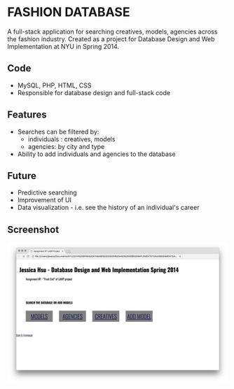 # FASHION DATABASE

A full-stack application for searching creatives, models, agencies across the fashion industry. Created as a project for Database Design and Web Implementation at NYU in Spring 2014.

## Code

- MySQL, PHP, HTML, CSS
- Responsible for database design and full-stack code

## Features

- Searches can be filtered by:
  - individuals : creatives, models
  - agencies: by city and type
- Ability to add individuals and agencies to the database

## Future

- Predictive searching
- Improvement of UI
- Data visualization - i.e. see the history of an individual's career

## Screenshot
![screenshot](screenshot.png)
